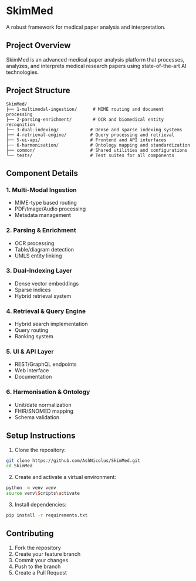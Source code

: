 # SkimMed

A robust framework for medical paper analysis and interpretation.

## Project Overview
SkimMed is an advanced medical paper analysis platform that processes, analyzes, and interprets medical research papers using state-of-the-art AI technologies.

## Project Structure
```
SkimMed/
├── 1-multimodal-ingestion/      # MIME routing and document processing
├── 2-parsing-enrichment/        # OCR and biomedical entity recognition
├── 3-dual-indexing/            # Dense and sparse indexing systems
├── 4-retrieval-engine/         # Query processing and retrieval
├── 5-ui-api/                   # Frontend and API interfaces
├── 6-harmonisation/            # Ontology mapping and standardization
├── common/                     # Shared utilities and configurations
└── tests/                      # Test suites for all components
```

## Component Details

### 1. Multi-Modal Ingestion
- MIME-type based routing
- PDF/Image/Audio processing
- Metadata management

### 2. Parsing & Enrichment
- OCR processing
- Table/diagram detection
- UMLS entity linking

### 3. Dual-Indexing Layer
- Dense vector embeddings
- Sparse indices
- Hybrid retrieval system

### 4. Retrieval & Query Engine
- Hybrid search implementation
- Query routing
- Ranking system

### 5. UI & API Layer
- REST/GraphQL endpoints
- Web interface
- Documentation

### 6. Harmonisation & Ontology
- Unit/date normalization
- FHIR/SNOMED mapping
- Schema validation

## Setup Instructions

1. Clone the repository:
```bash
git clone https://github.com/AshNicolus/SkimMed.git
cd SkimMed
```

2. Create and activate a virtual environment:
```bash
python -m venv venv
source venv\Scripts\activate
```

3. Install dependencies:
```bash
pip install -r requirements.txt
```



## Contributing

1. Fork the repository
2. Create your feature branch
3. Commit your changes
4. Push to the branch
5. Create a Pull Request


